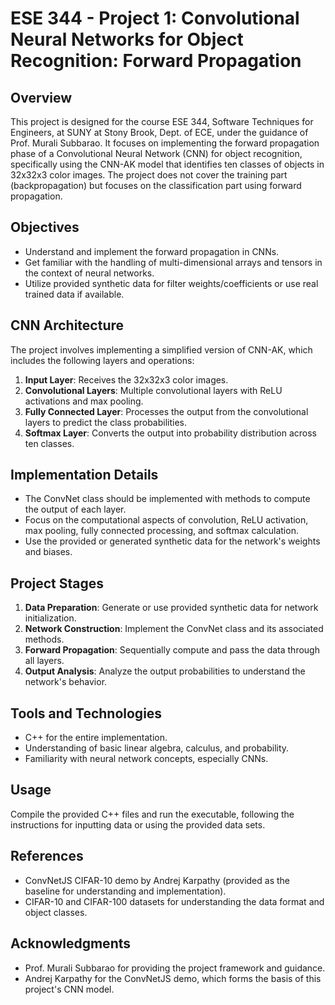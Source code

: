# ESE 344 - Project 1: Convolutional Neural Networks for Object Recognition: Forward Propagation

## Overview

This project is designed for the course ESE 344, Software Techniques for Engineers, at SUNY at Stony Brook, Dept. of ECE, under the guidance of Prof. Murali Subbarao. It focuses on implementing the forward propagation phase of a Convolutional Neural Network (CNN) for object recognition, specifically using the CNN-AK model that identifies ten classes of objects in 32x32x3 color images. The project does not cover the training part (backpropagation) but focuses on the classification part using forward propagation.

## Objectives

- Understand and implement the forward propagation in CNNs.
- Get familiar with the handling of multi-dimensional arrays and tensors in the context of neural networks.
- Utilize provided synthetic data for filter weights/coefficients or use real trained data if available.

## CNN Architecture

The project involves implementing a simplified version of CNN-AK, which includes the following layers and operations:

1. **Input Layer**: Receives the 32x32x3 color images.
2. **Convolutional Layers**: Multiple convolutional layers with ReLU activations and max pooling.
3. **Fully Connected Layer**: Processes the output from the convolutional layers to predict the class probabilities.
4. **Softmax Layer**: Converts the output into probability distribution across ten classes.

## Implementation Details

- The ConvNet class should be implemented with methods to compute the output of each layer.
- Focus on the computational aspects of convolution, ReLU activation, max pooling, fully connected processing, and softmax calculation.
- Use the provided or generated synthetic data for the network's weights and biases.

## Project Stages

1. **Data Preparation**: Generate or use provided synthetic data for network initialization.
2. **Network Construction**: Implement the ConvNet class and its associated methods.
3. **Forward Propagation**: Sequentially compute and pass the data through all layers.
4. **Output Analysis**: Analyze the output probabilities to understand the network's behavior.

## Tools and Technologies

- C++ for the entire implementation.
- Understanding of basic linear algebra, calculus, and probability.
- Familiarity with neural network concepts, especially CNNs.

## Usage

Compile the provided C++ files and run the executable, following the instructions for inputting data or using the provided data sets.

## References

- ConvNetJS CIFAR-10 demo by Andrej Karpathy (provided as the baseline for understanding and implementation).
- CIFAR-10 and CIFAR-100 datasets for understanding the data format and object classes.

## Acknowledgments

- Prof. Murali Subbarao for providing the project framework and guidance.
- Andrej Karpathy for the ConvNetJS demo, which forms the basis of this project's CNN model.
